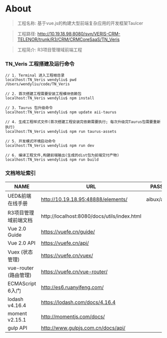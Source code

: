 # About

> 工程名称: 基于vue.js的构建大型前端复杂应用的开发框架Taulcer

> 工程路径: http://10.19.18.98:8080/svn/VERIS-CRM-TELENOR/trunk/R3/CRM/CRMCoreSaaS/TN_Veris

> 工程简介: R3项目管理域前端工程


### TN_Veris 工程搭建及运行命令
```
// 1. Terminal 进入工程根目录
localhost:TN_Veris wendyliu$ pwd
/Users/wendyliu/code/TN_Veris

// 2. 首次搭建工程需要安装工程模块依赖包
localhost:TN_Veris wendyliu$ npm install

// 3. Taurus 包升级命令
localhost:TN_Veris wendyliu$ npm update aii-taurus

// 4. 生成工程样式文件(首次搭建工程安装完依赖需要执行; 每次升级完Taurus包需要重新执行)
localhost:TN_Veris wendyliu$ npm run taurus-assets

// 5. 开发模式环境启动命令
localhost:TN_Veris wendyliu$ npm run dev

// 6. 编译工程文件,构建前端输出(生成的dist包为前端交付产物)
localhost:TN_Veris wendyliu$ npm run build
```


### 文档地址索引
| NAME | URL | PASSWORD |
| ------------- | ----- | ----- |
| UED&前端在线手册 | http://10.19.18.95:48888/elements/ | aibux/aibux123 |
| R3项目管理域前端文档 | http://localhost:8080/docs/utils/index.html |  |
| Vue 2.0 Guide | https://vuefe.cn/guide/ |  |
| Vue 2.0 API | https://vuefe.cn/api/ |  |
| Vuex (状态管理) | https://vuefe.cn/vuex/ |  |
| vue-router (路由管理) | https://vuefe.cn/vue-router/ |  |
| ECMAScript 6入门 | http://es6.ruanyifeng.com/ |  |
| lodash v4.16.4 | https://lodash.com/docs/4.16.4 |  |
| moment v2.15.1 | http://momentjs.com/docs/ |  |
| gulp API | http://www.gulpjs.com.cn/docs/api/ |  |

